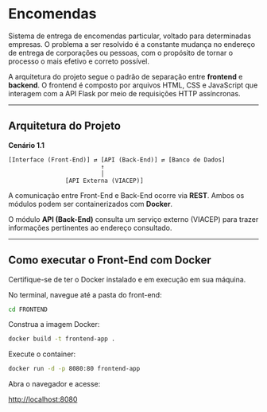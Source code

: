 
# Encomendas

Sistema de entrega de encomendas particular, voltado para determinadas empresas. O problema a ser resolvido é a constante mudança no endereço de entrega de corporações ou pessoas, com o propósito de tornar o processo o mais efetivo e correto possível.

A arquitetura do projeto segue o padrão de separação entre **frontend** e **backend**. O frontend é composto por arquivos HTML, CSS e JavaScript que interagem com a API Flask por meio de requisições HTTP assíncronas.

---

## Arquitetura do Projeto

**Cenário 1.1**

```
[Interface (Front-End)] ⇄ [API (Back-End)] ⇄ [Banco de Dados]
                          ↑
                          │
                [API Externa (VIACEP)]
```

A comunicação entre Front-End e Back-End ocorre via **REST**. Ambos os módulos podem ser containerizados com **Docker**.

O módulo **API (Back-End)** consulta um serviço externo (VIACEP) para trazer informações pertinentes ao endereço consultado.

---

## Como executar o Front-End com Docker

Certifique-se de ter o Docker instalado e em execução em sua máquina.

No terminal, navegue até a pasta do front-end:

```bash
cd FRONTEND
```

Construa a imagem Docker:

```bash
docker build -t frontend-app .
```

Execute o container:

```bash
docker run -d -p 8080:80 frontend-app
```

Abra o navegador e acesse:

[http://localhost:8080](http://localhost:8080)
